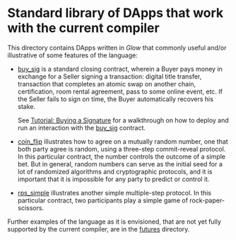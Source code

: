 # Standard library of DApps that work with the current compiler

This directory contains DApps written in *Glow* that commonly useful
and/or illustrative of some features of the language:

* [buy_sig](buy_sig.glow) is a standard closing contract,
  wherein a Buyer pays money in exchange for a Seller signing a transaction:
  digital title transfer, transaction that completes an atomic swap on another chain,
  certification, room rental agreement, pass to some online event, etc.
  If the Seller fails to sign on time, the Buyer automatically recovers his stake.
  
  See [Tutorial: Buying a Signature](buy_sig.md) for a walkthrough on how to deploy
  and run an interaction with the [buy_sig](buy_sig.glow) contract.

* [coin_flip](coin_flip.glow) illustrates how to agree on a mutually random number,
  one that both party agree is random, using a three-step commit-reveal protocol.
  In this particular contract, the number controls the outcome of a simple bet.
  But in general, random numbers can serve as the initial seed for a lot of
  randomized algorithms and cryptographic protocols, and it is important that
  it is impossible for any party to predict or control it.

* [rps_simple](rps_simple.glow) illustrates another simple multiple-step protocol.
  In this particular contract, two participants play a simple game of rock-paper-scissors.

Further examples of the language as it is envisioned, that are not yet fully supported
by the current compiler, are in the [futures](../futures/) directory.
